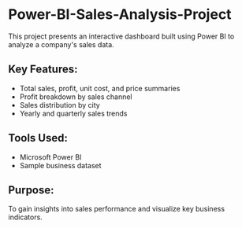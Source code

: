# Power-BI-Sales-Analysis-Project
This project presents an interactive dashboard built using Power BI to analyze a company's sales data.

## Key Features:
- Total sales, profit, unit cost, and price summaries
- Profit breakdown by sales channel
- Sales distribution by city
- Yearly and quarterly sales trends

## Tools Used:
- Microsoft Power BI
- Sample business dataset

## Purpose:
To gain insights into sales performance and visualize key business indicators.
